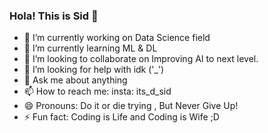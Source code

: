 ### Hola! This is Sid 👋

- 🔭 I’m currently working on Data Science field
- 🌱 I’m currently learning ML & DL
- 👯 I’m looking to collaborate on Improving AI to next level.
- 🤔 I’m looking for help with idk ('_')
- 💬 Ask me about anything 
- 📫 How to reach me: insta: its_d_sid 
- 😄 Pronouns: Do it or die trying , But Never Give Up!
- ⚡ Fun fact: Coding is Life and Coding is Wife ;D

